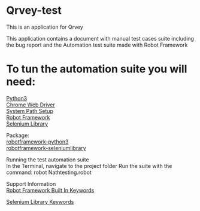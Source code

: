 # Qrvey-test
This is an application for Qrvey

This application contains a document with manual test cases suite including the bug report and the Automation test suite made with Robot Framework

# To tun the automation suite you will need:

[Python3](https://programwithus.com/learn-to-code/install-python3-mac/)  
[Chrome Web Driver](http://chromedriver.chromium.org/)  
[System Path Setup](https://www.kenst.com/2015/03/including-the-chromedriver-location-in-macos-system-path/)  
[Robot Framework](https://github.com/robotframework/robotframework#installation)  
[Selenium Library](https://github.com/robotframework/SeleniumLibrary#installation)  


Package:  
[robotframework-python3](https://pypi.org/project/robotframework-python3/)  
[robotframework-seleniumlibrary](https://pypi.org/project/robotframework-seleniumlibrary/)  

Running the test automation suite  
In the Terminal, navigate to the project folder
Run the suite with the command:
robot Nathtesting.robot
 

Support Information  
[Robot Framework Built In Keywords](http://robotframework.org/robotframework/latest/libraries/BuiltIn.html)  

[Selenium Library Keywords](http://robotframework.org/SeleniumLibrary/SeleniumLibrary.html)  
